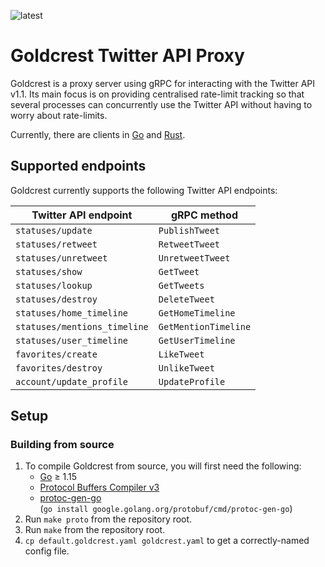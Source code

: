 ![latest](https://img.shields.io/github/v/release/pantonshire/goldcrest?include_prereleases&label=latest)

# Goldcrest Twitter API Proxy
Goldcrest is a proxy server using gRPC for interacting with the Twitter API v1.1. Its main focus is on providing centralised
rate-limit tracking so that several processes can concurrently use the Twitter API without having to worry about rate-limits.

Currently, there are clients in [Go](client/go/au) and [Rust](client/rust).

## Supported endpoints
Goldcrest currently supports the following Twitter API endpoints:  

| Twitter API endpoint         | gRPC method          |
|------------------------------|----------------------|
| `statuses/update`            | `PublishTweet`       |
| `statuses/retweet`           | `RetweetTweet`       |
| `statuses/unretweet`         | `UnretweetTweet`     |
| `statuses/show`              | `GetTweet`           |
| `statuses/lookup`            | `GetTweets`          |
| `statuses/destroy`           | `DeleteTweet`        |
| `statuses/home_timeline`     | `GetHomeTimeline`    |
| `statuses/mentions_timeline` | `GetMentionTimeline` |
| `statuses/user_timeline`     | `GetUserTimeline`    |
| `favorites/create`           | `LikeTweet`          |
| `favorites/destroy`          | `UnlikeTweet`        |
| `account/update_profile`     | `UpdateProfile`      |

## Setup
### Building from source
1. To compile Goldcrest from source, you will first need the following:
    - [Go](https://golang.org/dl/) ≥ 1.15
    - [Protocol Buffers Compiler v3](https://developers.google.com/protocol-buffers/docs/downloads)
    - [protoc-gen-go](https://pkg.go.dev/google.golang.org/protobuf/cmd/protoc-gen-go)  
    (`go install google.golang.org/protobuf/cmd/protoc-gen-go`)
2. Run `make proto` from the repository root.
3. Run `make` from the repository root.
4. `cp default.goldcrest.yaml goldcrest.yaml` to get a correctly-named config file.
